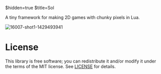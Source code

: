 $hidden=true
$title=Sol

A tiny framework for making 2D games with chunky pixels in Lua.

![16007-shot1-1429493941](https://cloud.githubusercontent.com/assets/3920290/7380205/40f2b7e4-edf2-11e4-8ba1-3ed89c22aa9c.gif)

# License
This library is free software; you can redistribute it and/or modify it under
the terms of the MIT license. See [LICENSE](LICENSE) for details.
